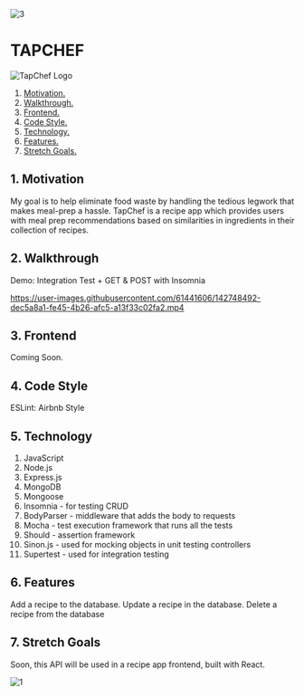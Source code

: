 ![3](https://user-images.githubusercontent.com/61441606/142748775-38288fad-9518-4c3c-a25c-a617ad42bc14.png)

# TAPCHEF

![TapChef Logo](https://i.imgur.com/XIFIH1Q.png)
1. [ Motivation. ](#moti)
2. [ Walkthrough. ](#video)
3. [ Frontend. ](#ref)
4. [ Code Style. ](#style)
5. [ Technology. ](#tech)
6. [ Features. ](#now)
7. [ Stretch Goals. ](#stretch)

<a name="moti"></a>
## 1. Motivation

My goal is to help eliminate food waste by handling the tedious legwork that makes meal-prep a hassle. TapChef is a recipe app which provides users with meal prep recommendations based on similarities in ingredients in their collection of recipes.

<a name="video"></a>
## 2. Walkthrough

Demo: Integration Test + GET & POST with Insomnia


https://user-images.githubusercontent.com/61441606/142748492-dec5a8a1-fe45-4b26-afc5-a13f33c02fa2.mp4



<a name="ref"></a>
## 3. Frontend

Coming Soon.

<a name="style"></a>
## 4. Code Style

ESLint: Airbnb Style

<a name="tech"></a>
## 5. Technology

1. JavaScript
2. Node.js
3. Express.js
4. MongoDB
5. Mongoose
6. Insomnia - for testing CRUD
7. BodyParser - middleware that adds the body to requests
8. Mocha - test execution framework that runs all the tests
9. Should - assertion framework
10. Sinon.js - used for mocking objects in unit testing controllers
11. Supertest - used for integration testing 

<a name="now"></a>
## 6. Features

Add a recipe to the database.
Update a recipe in the database.
Delete a recipe from the database

<a name="stretch"></a>
## 7. Stretch Goals

Soon, this API will be used in a recipe app frontend, built with React.

![1](https://user-images.githubusercontent.com/61441606/142748758-98dbd39e-fd59-4b0b-8809-49e2716dcd32.png)

